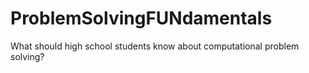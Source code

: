 # ProblemSolvingFUNdamentals
What should high school students know about computational problem solving?

